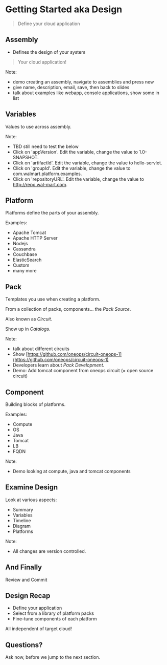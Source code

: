 # Getting Started aka Design

> Define your cloud application


## Assembly
 
- Defines the design of your system

> Your cloud application!

Note: 
- demo creating an assembly, navigate to assemblies and press new
- give name, description, email, save, then back to slides
- talk about examples like webapp, console applications, show some in list

## Variables

Values to use across assembly.

Note:
- TBD still need to test the below
- Click on 'appVersion'. Edit the variable, change the value to 1.0-SNAPSHOT.
- Click on 'artifactId'. Edit the variable, change the value to hello-servlet.
- Click on 'groupId'. Edit the variable, change the value to com.walmart.platform.examples.
- Click on 'repositoryURL'. Edit the variable, change the value to http://repo.wal-mart.com.


## Platform

Platforms define the parts of your assembly.

Examples:

- Apache Tomcat
- Apache HTTP Server
- Nodejs
- Cassandra
- Couchbase
- ElasticSearch
- Custom
- many more


## Pack

Templates you use when creating a platform.

From a collection of packs, components... the _Pack Source_.

Also known as _Circuit_.

Show up in _Catalogs_.

Note:
- talk about different circuits
- Show [https://github.com/oneops/circuit-oneops-1](https://github.com/oneops/circuit-oneops-1)
- Developers learn about _Pack Development_.
- Demo: Add tomcat component from oneops circuit (= open source circuit)


## Component

Building blocks of platforms.

Examples:

- Compute
- OS
- Java
- Tomcat
- LB
- FQDN

Note:
- Demo looking at compute, java and tomcat components


## Examine Design

Look at various aspects:

- Summary
- Variables
- Timeline
- Diagram
- Platforms

Note:
- All changes are version controlled.

## And Finally

Review and Commit


## Design Recap

- Define your application
- Select from a library of platform packs
- Fine-tune components of each platform

All independent of target cloud!


## Questions? 

Ask now, before we jump to the next section.


